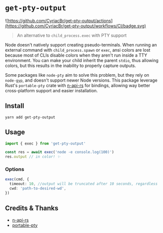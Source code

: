 # `get-pty-output`

![https://github.com/CyriacBr/get-pty-output/actions](https://github.com/CyriacBr/get-pty-output/workflows/CI/badge.svg)

> An alternative to `child_process.exec` with PTY support

Node doesn't natively support creating pseudo-terminals. When running an external command
with `child_process.spawn` or `exec`, ansi colors are lost because most of CLIs disable colors when they aren't run inside a TTY environment.
You can make your child inherit the parent `stdio`, thus allowing colors, but this results in the inability to properly capture outputs.

Some packages like `node-pty` aim to solve this problem, but they rely on `node-gyp`, and doesn't support newer Node versions.
This package leverage Rust's `portable-pty` crate with [n-api-rs](https://github.com/napi-rs/napi-rs) for bindings, allowing way better
cross-platform support and easier installation.

## Install

```
yarn add get-pty-output
```

## Usage

```ts
import { exec } from 'get-pty-output'

const res = await exec('node -e console.log(100)')
res.output // in color! ✨
```

### Options

```ts
exec(cmd, {
  timeout: 10, //output will be truncated after 10 seconds, regardless of whether the child finished or not
  cwd: 'path-to-desired-wd',
})
```

## Credits & Thanks

- [n-api-rs](https://github.com/napi-rs/napi-rs)
- [portable-pty](https://docs.rs/portable-pty/latest/portable_pty/)
